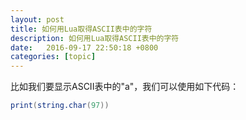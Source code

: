 ```yaml
---
layout: post
title: 如何用Lua取得ASCII表中的字符
description: 如何用Lua取得ASCII表中的字符
date:   2016-09-17 22:50:18 +0800 
categories: [topic]
---
```

比如我们要显示ASCII表中的"a"，我们可以使用如下代码：

```lua
print(string.char(97))
```